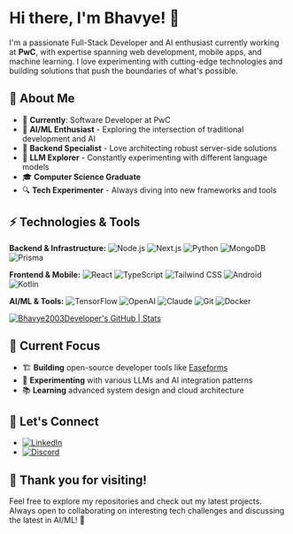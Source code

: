 
# Hi there, I'm Bhavye! 👋

I'm a passionate Full-Stack Developer and AI enthusiast currently working at **PwC**, with expertise spanning web development, mobile apps, and machine learning. I love experimenting with cutting-edge technologies and building solutions that push the boundaries of what's possible.

## 🚀 About Me

-   💼 **Currently**: Software Developer at PwC
-   🧠 **AI/ML Enthusiast** - Exploring the intersection of traditional development and AI
-   🔧 **Backend Specialist** - Love architecting robust server-side solutions
-   🤖 **LLM Explorer** - Constantly experimenting with different language models
-   🎓 **Computer Science Graduate**
-   🔍 **Tech Experimenter** - Always diving into new frameworks and tools

## ⚡ Technologies & Tools

**Backend & Infrastructure:** ![Node.js](https://img.shields.io/badge/-Node.js-339933?style=flat-square&logo=node.js&logoColor=white) ![Next.js](https://img.shields.io/badge/-Next.js-000000?style=flat-square&logo=next.js&logoColor=white) ![Python](https://img.shields.io/badge/-Python-3776AB?style=flat-square&logo=python&logoColor=white) ![MongoDB](https://img.shields.io/badge/-MongoDB-47A248?style=flat-square&logo=mongodb&logoColor=white) ![Prisma](https://img.shields.io/badge/-Prisma-2D3748?style=flat-square&logo=prisma&logoColor=white)

**Frontend & Mobile:** ![React](https://img.shields.io/badge/-React-61DAFB?style=flat-square&logo=react&logoColor=black) ![TypeScript](https://img.shields.io/badge/-TypeScript-3178C6?style=flat-square&logo=typescript&logoColor=white) ![Tailwind CSS](https://img.shields.io/badge/-Tailwind%20CSS-06B6D4?style=flat-square&logo=tailwind-css&logoColor=white) ![Android](https://img.shields.io/badge/-Android-3DDC84?style=flat-square&logo=android&logoColor=white) ![Kotlin](https://img.shields.io/badge/-Kotlin-0095D5?style=flat-square&logo=kotlin&logoColor=white)

**AI/ML & Tools:** ![TensorFlow](https://img.shields.io/badge/-TensorFlow-FF6F00?style=flat-square&logo=tensorflow&logoColor=white) ![OpenAI](https://img.shields.io/badge/-OpenAI-412991?style=flat-square&logo=openai&logoColor=white) ![Claude](https://img.shields.io/badge/-Claude-CC785C?style=flat-square&logo=anthropic&logoColor=white) ![Git](https://img.shields.io/badge/-Git-F05032?style=flat-square&logo=git&logoColor=white) ![Docker](https://img.shields.io/badge/-Docker-2496ED?style=flat-square&logo=docker&logoColor=white)

[![Bhavye2003Developer's GitHub | Stats](https://stats.quine.sh/Bhavye2003Developer/github?theme=dark)](https://quine.sh?utm_source=widgets&utm_campaign=Bhavye2003Developer)
## 🎯 Current Focus

-   🏗️ **Building** open-source developer tools like [Easeforms](https://github.com/Bhavye2003Developer/EaseForms_v2)
-   🤖 **Experimenting** with various LLMs and AI integration patterns
-   📚 **Learning** advanced system design and cloud architecture

## 🌟 Let's Connect

-   [![LinkedIn](https://img.shields.io/badge/LinkedIn-Connect-0077B5?logo=linkedin&logoColor=white)](https://www.linkedin.com/in/bhavye-jain-8980ab255/)
-   [![Discord](https://img.shields.io/badge/Discord-CyberGod#2080-7289da?logo=discord&logoColor=white)](https://discord.com/users/Unstoppable2003)

## 🎉 Thank you for visiting!

Feel free to explore my repositories and check out my latest projects. Always open to collaborating on interesting tech challenges and discussing the latest in AI/ML! 🚀
